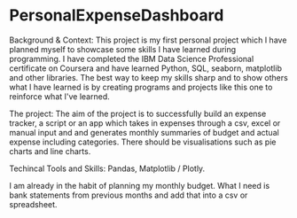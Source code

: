 # PersonalExpenseDashboard

Background & Context:
This project is my first personal project which I have planned myself to showcase some skills I have learned during programming.
I have completed the IBM Data Science Professional certificate on Coursera and have learned Python, SQL, seaborn, matplotlib and other libraries.
The best way to keep my skills sharp and to show others what I have learned is by creating programs and projects like this one to reinforce what I've learned.

The project:
The aim of the project is to successfully build an expense tracker, a script or an app which takes in expenses through a csv, excel or manual input and and generates monthly summaries of budget and actual expense including categories. There should be visualisations such as pie charts and line charts. 

Techincal Tools and Skills:
Pandas, Matplotlib / Plotly.

I am already in the habit of planning my monthly budget. What I need is bank statements from previous months and add that into a csv or spreadsheet.
